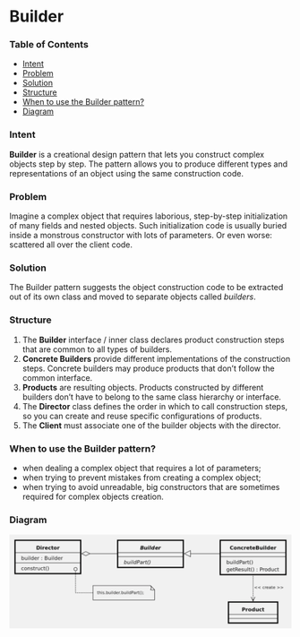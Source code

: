 # Builder

### Table of Contents

* [Intent](#intent)
* [Problem](#problem)
* [Solution](#solution)
* [Structure](#structure)
* [When to use the Builder pattern?](#when-to-use-the-builder-pattern)
* [Diagram](#diagram)

### Intent
**Builder** is a creational design pattern that lets you construct complex objects step by step. The pattern allows you to produce different types and representations of an object using the same construction code.

### Problem
Imagine a complex object that requires laborious, step-by-step initialization of many fields and nested objects. Such initialization code is usually buried inside a monstrous constructor with lots of parameters. Or even worse: scattered all over the client code.

### Solution
The Builder pattern suggests the object construction code to be extracted out of its own class and moved to separate objects called *builders*.

### Structure
1. The **Builder** interface / inner class declares product construction steps that are common to all types of builders.
2. **Concrete Builders** provide different implementations of the construction steps. Concrete builders may produce products that don’t follow the common interface.
3. **Products** are resulting objects. Products constructed by different builders don’t have to belong to the same class hierarchy or interface.
4. The **Director** class defines the order in which to call construction steps, so you can create and reuse specific configurations of products.
5. The **Client** must associate one of the builder objects with the director.


### When to use the Builder pattern?
- when dealing a complex object that requires a lot of parameters;
- when trying to prevent mistakes from creating a complex object;
- when trying to avoid unreadable, big constructors that are sometimes required for complex objects creation.

### Diagram
![](../../../../resources/images/builder.png)